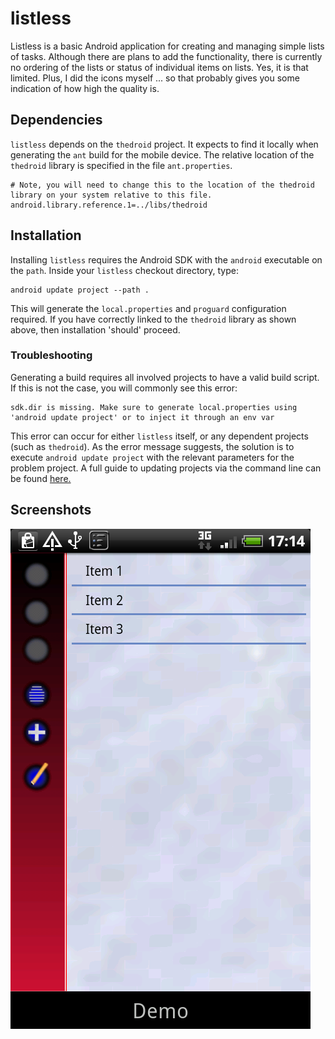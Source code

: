 listless
========

Listless is a basic Android application for creating and managing simple lists of tasks. Although there are plans to add the functionality, there is currently no ordering of the lists or status of individual items on lists. Yes, it is that limited. Plus, I did the icons myself ... so that probably gives you some indication of how high the quality is.


Dependencies
------------

`listless` depends on the `thedroid` project. It expects to find it locally when generating the `ant` build for the mobile device. The relative location of the `thedroid` library is specified in the file `ant.properties`.

    # Note, you will need to change this to the location of the thedroid library on your system relative to this file.
    android.library.reference.1=../libs/thedroid


Installation
------------

Installing `listless` requires the Android SDK with the `android` executable on the `path`. Inside your `listless` checkout directory, type: 

    android update project --path . 

This will generate the `local.properties` and `proguard` configuration required. If you have correctly linked to the `thedroid` library as shown above, then installation 'should' proceed.

### Troubleshooting

Generating a build requires all involved projects to have a valid build script. If this is not the case, you will commonly see this error:

    sdk.dir is missing. Make sure to generate local.properties using 'android update project' or to inject it through an env var

This error can occur for either `listless` itself, or any dependent projects (such as `thedroid`). As the error message suggests, the solution is to execute `android update project` with the relevant parameters for the problem project. A full guide to updating projects via the command line can be found [here.](http://developer.android.com/tools/projects/projects-cmdline.html#UpdatingAProject)


Screenshots
-----------

![Demo screenshot](https://github.com/disquieting-silence/listless/raw/master/screenshots/demo.png)
